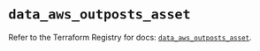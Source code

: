 # `data_aws_outposts_asset`

Refer to the Terraform Registry for docs: [`data_aws_outposts_asset`](https://registry.terraform.io/providers/hashicorp/aws/6.11.0/docs/data-sources/outposts_asset).
